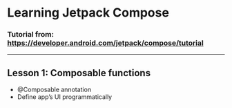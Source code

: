 # Learning Jetpack Compose
### Tutorial from: https://developer.android.com/jetpack/compose/tutorial  
---
## Lesson 1: Composable functions  
- @Composable annotation
- Define app’s UI programmatically